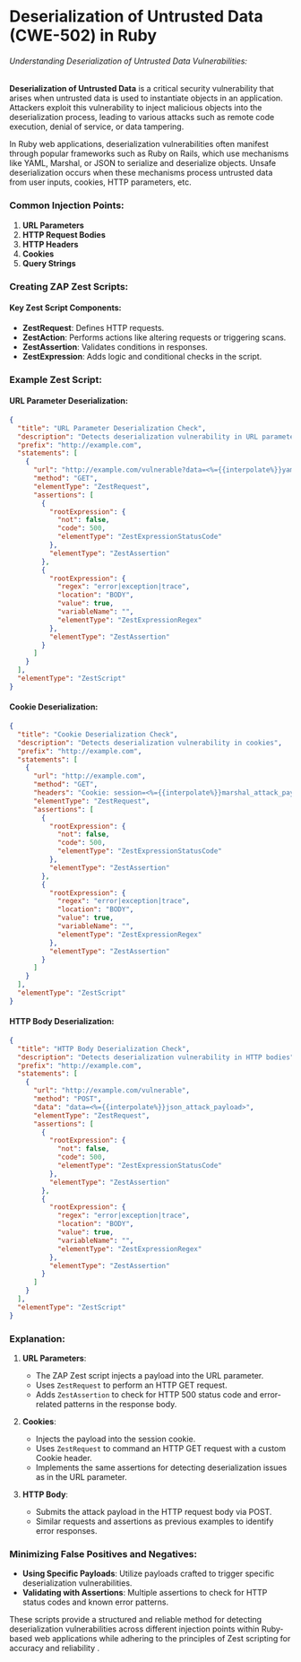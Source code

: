 # Deserialization of Untrusted Data (CWE-502) in Ruby

###### Understanding Deserialization of Untrusted Data Vulnerabilities:

**Deserialization of Untrusted Data** is a critical security vulnerability that arises when untrusted data is used to instantiate objects in an application. Attackers exploit this vulnerability to inject malicious objects into the deserialization process, leading to various attacks such as remote code execution, denial of service, or data tampering.

In Ruby web applications, deserialization vulnerabilities often manifest through popular frameworks such as Ruby on Rails, which use mechanisms like YAML, Marshal, or JSON to serialize and deserialize objects. Unsafe deserialization occurs when these mechanisms process untrusted data from user inputs, cookies, HTTP parameters, etc.

### Common Injection Points:

1. **URL Parameters**
2. **HTTP Request Bodies**
3. **HTTP Headers**
4. **Cookies**
5. **Query Strings**

### Creating ZAP Zest Scripts:

#### Key Zest Script Components:
- **ZestRequest**: Defines HTTP requests.
- **ZestAction**: Performs actions like altering requests or triggering scans.
- **ZestAssertion**: Validates conditions in responses.
- **ZestExpression**: Adds logic and conditional checks in the script.

### Example Zest Script:

#### URL Parameter Deserialization:

```json
{
  "title": "URL Parameter Deserialization Check",
  "description": "Detects deserialization vulnerability in URL parameters",
  "prefix": "http://example.com",
  "statements": [
    {
      "url": "http://example.com/vulnerable?data=<%={{interpolate%}}yaml_attack_payload>",
      "method": "GET",
      "elementType": "ZestRequest",
      "assertions": [
        {
          "rootExpression": {
            "not": false,
            "code": 500,
            "elementType": "ZestExpressionStatusCode"
          },
          "elementType": "ZestAssertion"
        },
        {
          "rootExpression": {
            "regex": "error|exception|trace",
            "location": "BODY",
            "value": true,
            "variableName": "",
            "elementType": "ZestExpressionRegex"
          },
          "elementType": "ZestAssertion"
        }
      ]
    }
  ],
  "elementType": "ZestScript"
}
```

#### Cookie Deserialization:

```json
{
  "title": "Cookie Deserialization Check",
  "description": "Detects deserialization vulnerability in cookies",
  "prefix": "http://example.com",
  "statements": [
    {
      "url": "http://example.com",
      "method": "GET",
      "headers": "Cookie: session=<%={{interpolate%}}marshal_attack_payload>",
      "elementType": "ZestRequest",
      "assertions": [
        {
          "rootExpression": {
            "not": false,
            "code": 500,
            "elementType": "ZestExpressionStatusCode"
          },
          "elementType": "ZestAssertion"
        },
        {
          "rootExpression": {
            "regex": "error|exception|trace",
            "location": "BODY",
            "value": true,
            "variableName": "",
            "elementType": "ZestExpressionRegex"
          },
          "elementType": "ZestAssertion"
        }
      ]
    }
  ],
  "elementType": "ZestScript"
}
```

#### HTTP Body Deserialization:

```json
{
  "title": "HTTP Body Deserialization Check",
  "description": "Detects deserialization vulnerability in HTTP bodies",
  "prefix": "http://example.com",
  "statements": [
    {
      "url": "http://example.com/vulnerable",
      "method": "POST",
      "data": "data=<%={{interpolate%}}json_attack_payload>",
      "elementType": "ZestRequest",
      "assertions": [
        {
          "rootExpression": {
            "not": false,
            "code": 500,
            "elementType": "ZestExpressionStatusCode"
          },
          "elementType": "ZestAssertion"
        },
        {
          "rootExpression": {
            "regex": "error|exception|trace",
            "location": "BODY",
            "value": true,
            "variableName": "",
            "elementType": "ZestExpressionRegex"
          },
          "elementType": "ZestAssertion"
        }
      ]
    }
  ],
  "elementType": "ZestScript"
}
```

### Explanation:

1. **URL Parameters**:
   - The ZAP Zest script injects a payload into the URL parameter.
   - Uses `ZestRequest` to perform an HTTP GET request.
   - Adds `ZestAssertion` to check for HTTP 500 status code and error-related patterns in the response body.

2. **Cookies**:
   - Injects the payload into the session cookie.
   - Uses `ZestRequest` to command an HTTP GET request with a custom Cookie header.
   - Implements the same assertions for detecting deserialization issues as in the URL parameter.

3. **HTTP Body**:
   - Submits the attack payload in the HTTP request body via POST.
   - Similar requests and assertions as previous examples to identify error responses.

### Minimizing False Positives and Negatives:
- **Using Specific Payloads**: Utilize payloads crafted to trigger specific deserialization vulnerabilities.
- **Validating with Assertions**: Multiple assertions to check for HTTP status codes and known error patterns.

These scripts provide a structured and reliable method for detecting deserialization vulnerabilities across different injection points within Ruby-based web applications while adhering to the principles of Zest scripting for accuracy and reliability    .